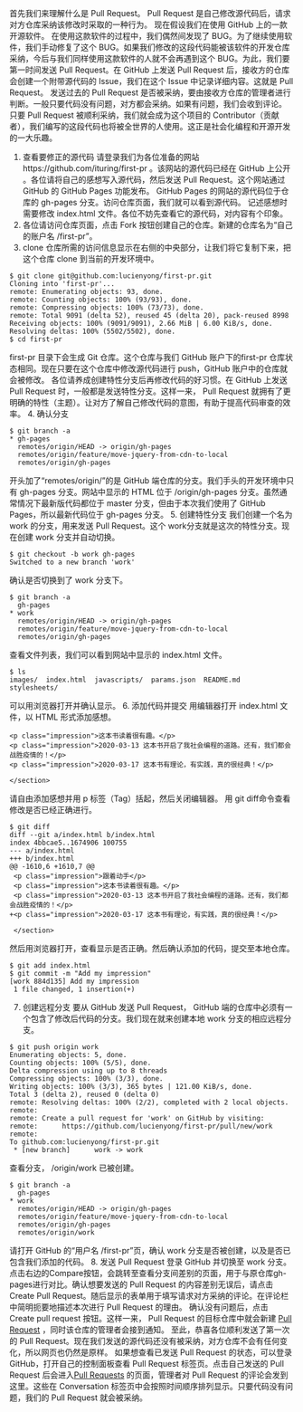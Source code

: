 首先我们来理解什么是 Pull Request。 Pull Request 是自己修改源代码后，请求对方仓库采纳该修改时采取的一种行为。
现在假设我们在使用 GitHub 上的一款开源软件。
在使用这款软件的过程中，我们偶然间发现了 BUG。为了继续使用软件，我们手动修复了这个 BUG。如果我们修改的这段代码能被该软件的开发仓库采纳，今后与我们同样使用这款软件的人就不会再遇到这个 BUG。为此，我们要第一时间发送 Pull Request。在 GitHub 上发送 Pull Request 后，接收方的仓库会创建一个附带源代码的 Issue，我们在这个 Issue 中记录详细内容。这就是 Pull Request。
发送过去的 Pull Request 是否被采纳，要由接收方仓库的管理者进行判断。一般只要代码没有问题，对方都会采纳。如果有问题，我们会收到评论。
只要 Pull Request 被顺利采纳，我们就会成为这个项目的 Contributor（贡献者），我们编写的这段代码也将被全世界的人使用。这正是社会化编程和开源开发的一大乐趣。
1. 查看要修正的源代码
请登录我们为各位准备的网站https://github.com/ituring/first-pr 。该网站的源代码已经在 GitHub 上公开 。各位请将自己的感想写入源代码，然后发送 Pull Request。这个网站通过 GitHub 的 GitHub Pages 功能发布。 GitHub Pages 的网站的源代码位于仓库的 gh-pages 分支。访问仓库页面，我们就可以看到源代码。
记述感想时需要修改 index.html 文件。各位不妨先查看它的源代码，对内容有个印象。
2. 各位请访问仓库页面，点击 Fork 按钮创建自己的仓库。新建的仓库名为“自己的账户名 \/first-pr”。
3. clone 仓库所需的访问信息显示在右侧的中央部分，让我们将它复制下来，把这个仓库 clone 到当前的开发环境中。
```
$ git clone git@github.com:lucienyong/first-pr.git
Cloning into 'first-pr'...
remote: Enumerating objects: 93, done.
remote: Counting objects: 100% (93/93), done.
remote: Compressing objects: 100% (73/73), done.
remote: Total 9091 (delta 52), reused 45 (delta 20), pack-reused 8998
Receiving objects: 100% (9091/9091), 2.66 MiB | 6.00 KiB/s, done.
Resolving deltas: 100% (5502/5502), done.
$ cd first-pr
```
first-pr 目录下会生成 Git 仓库。这个仓库与我们 GitHub 账户下的first-pr 仓库状态相同。现在只要在这个仓库中修改源代码进行 push，GitHub 账户中的仓库就会被修改。
各位请养成创建特性分支后再修改代码的好习惯。在 GitHub 上发送 Pull Request 时，一般都是发送特性分支。这样一来， Pull Request 就拥有了更明确的特性（主题）。让对方了解自己修改代码的意图，有助于提高代码审查的效率。
4. 确认分支
```
$ git branch -a
* gh-pages
  remotes/origin/HEAD -> origin/gh-pages
  remotes/origin/feature/move-jquery-from-cdn-to-local
  remotes/origin/gh-pages
```
开头加了“remotes/origin/”的是 GitHub 端仓库的分支。我们手头的开发环境中只有 gh-pages 分支。网站中显示的 HTML 位于 \/origin/gh-pages 分支。虽然通常情况下最新版代码都位于 master 分支，但由于本次我们使用了 GitHub Pages，所以最新代码位于 gh-pages 分支。
5. 创建特性分支
我们创建一个名为 work 的分支，用来发送 Pull Request。这个 work分支就是这次的特性分支。现在创建 work 分支并自动切换。
```
$ git checkout -b work gh-pages
Switched to a new branch 'work'
```
确认是否切换到了 work 分支下。
```
$ git branch -a
  gh-pages
* work
  remotes/origin/HEAD -> origin/gh-pages
  remotes/origin/feature/move-jquery-from-cdn-to-local
  remotes/origin/gh-pages
```
查看文件列表，我们可以看到网站中显示的 index.html 文件。
```
$ ls
images/  index.html  javascripts/  params.json  README.md  stylesheets/
```
可以用浏览器打开并确认显示。
6. 添加代码并提交
用编辑器打开 index.html 文件，以 HTML 形式添加感想。
```
<p class="impression">这本书读着很有趣。</p>
<p class="impression">2020-03-13 这本书开启了我社会编程的道路。还有，我们都会战胜疫情的！</p>
<p class="impression">2020-03-17 这本书有理论，有实践，真的很经典！</p>

</section>
```
请自由添加感想并用 p 标签（Tag）括起，然后关闭编辑器。
用 git diff命令查看修改是否已经正确进行。
```
$ git diff
diff --git a/index.html b/index.html
index 4bbcae5..1674906 100755
--- a/index.html
+++ b/index.html
@@ -1610,6 +1610,7 @@
 <p class="impression">跟着动手</p>
 <p class="impression">这本书读着很有趣。</p>
 <p class="impression">2020-03-13 这本书开启了我社会编程的道路。还有，我们都会战胜疫情的！</p>
+<p class="impression">2020-03-17 这本书有理论，有实践，真的很经典！</p>

 </section>
```
然后用浏览器打开，查看显示是否正确。然后确认添加的代码，提交至本地仓库。
```
$ git add index.html
$ git commit -m "Add my impression"
[work 884d135] Add my impression
 1 file changed, 1 insertion(+)
```
7. 创建远程分支
要从 GitHub 发送 Pull Request， GitHub 端的仓库中必须有一个包含了修改后代码的分支。我们现在就来创建本地 work 分支的相应远程分支。
```
$ git push origin work
Enumerating objects: 5, done.
Counting objects: 100% (5/5), done.
Delta compression using up to 8 threads
Compressing objects: 100% (3/3), done.
Writing objects: 100% (3/3), 365 bytes | 121.00 KiB/s, done.
Total 3 (delta 2), reused 0 (delta 0)
remote: Resolving deltas: 100% (2/2), completed with 2 local objects.
remote:
remote: Create a pull request for 'work' on GitHub by visiting:
remote:      https://github.com/lucienyong/first-pr/pull/new/work
remote:
To github.com:lucienyong/first-pr.git
 * [new branch]      work -> work
```
查看分支， \/origin/work 已被创建。
```
$ git branch -a
  gh-pages
* work
  remotes/origin/HEAD -> origin/gh-pages
  remotes/origin/feature/move-jquery-from-cdn-to-local
  remotes/origin/gh-pages
  remotes/origin/work
```
请打开 GitHub 的“用户名 \/first-pr”页，确认 work 分支是否被创建，以及是否已包含我们添加的代码。
8. 发送 Pull Request
登录 GitHub 并切换至 work 分支。点击右边的Compare按钮，会跳转至查看分支间差别的页面，用于与原仓库gh-pages进行对比。确认想要发送的 Pull Request 的内容差别无误后，请点击 Create Pull Request。随后显示的表单用于填写请求对方采纳的评论。在评论栏中简明扼要地描述本次进行 Pull Request 的理由。
确认没有问题后，点击 Create pull request 按钮。这样一来， Pull Request 的目标仓库中就会新建 [Pull Request](https://github.com/ituring/first-pr/pull/1785) ，同时该仓库的管理者会接到通知。
至此，恭喜各位顺利发送了第一次的 Pull Request。现在我们发送的源代码还没有被采纳，对方仓库不会有任何变化，所以网页也仍然是原样。
如果想查看已发送 Pull Request 的状态，可以登录 GitHub，打开自己的控制面板查看 Pull Request 标签页。点击自己发送的 Pull Request 后会进入[Pull Requests](https://github.com/pulls) 的页面，管理者对 Pull Request 的评论会发到这里。这些在 Conversation 标签页中会按照时间顺序排列显示。只要代码没有问题，我们的 Pull Request 就会被采纳。
